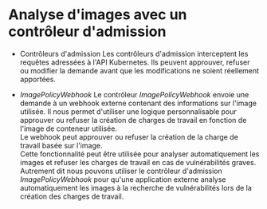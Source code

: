 # Analyse d'images avec un contrôleur d'admission
- Contrôleurs d'admission
Les contrôleurs d'admission interceptent les requêtes adressées à l'API Kubernetes. Ils peuvent approuver, refuser ou modifier la demande avant que les modifications ne soient réellement apportées.<br>

- *ImagePolicyWebhook*
Le contrôleur *ImagePolicyWebhook* envoie une demande à un webhook externe contenant des informations sur l'image utilisée. Il nous permet d'utiliser une logique personnalisable pour approuver ou refuser la création de charges de travail en fonction de l'image de conteneur utilisée.<br>
Le webhook peut approuver ou refuser la création de la charge de travail basée sur l'image.<br>
Cette fonctionnalité peut être utilisée pour analyser automatiquement les images et refuser les charges de travail en cas de vulnérabilités graves. Autrement dit nous pouvons utiliser le contrôleur d'admission *ImagePolicyWebhook* pour qu'une application externe analyse automatiquement les images à la recherche de vulnérabilités lors de la création des charges de travail.